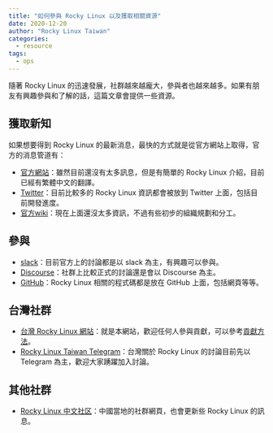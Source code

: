 ```yaml
---
title: "如何參與 Rocky Linux 以及獲取相關資源"
date: 2020-12-20
author: "Rocky Linux Taiwan"
categories:
  - resource
tags:
  - ops
---
```


隨著 Rocky Linux 的迅速發展，社群越來越龐大，參與者也越來越多。如果有朋友有興趣參與和了解的話，這篇文章會提供一些資源。

<!-- more -->

## 獲取新知

如果想要得到 Rocky Linux 的最新消息，最快的方式就是從官方網站上取得，官方的消息管道有：

* [官方網站](https://rockylinux.org/)：雖然目前還沒有太多訊息，但是有簡單的 Rocky Linux 介紹，目前已經有繁體中文的翻譯。
* [Twitter](https://twitter.com/rocky_linux)：目前比較多的 Rocky Linux 資訊都會被放到 Twitter 上面，包括目前開發進度。
* [官方wiki](https://wiki.rockylinux.org/)：現在上面還沒太多資訊，不過有些初步的組織規劃和分工。

## 參與

* [slack](https://slack.rockylinux.org/)：目前官方上的討論都是以 slack 為主，有興趣可以參與。
* [Discourse](https://forums.rockylinux.org/)：社群上比較正式的討論還是會以 Discourse 為主。
* [GitHub](https://github.com/rocky-linux)：Rocky Linux 相關的程式碼都是放在 GitHub 上面，包括網頁等等。

## 台灣社群

* [台灣 Rocky Linux 網站](https://rockylinux.tw/)：就是本網站，歡迎任何人參與貢獻，可以參考[貢獻方法](https://rockylinux.tw/CONTRIBUTING.html)。
* [Rocky Linux Taiwan Telegram](https://t.me/rockylinuxtw)：台灣關於 Rocky Linux 的討論目前先以 Telegram 為主，歡迎大家踴躍加入討論。

## 其他社群

* [Rocky Linux 中文社区](https://www.rockylinux.cn/)：中國當地的社群網頁，也會更新些 Rocky Linux 的訊息。
